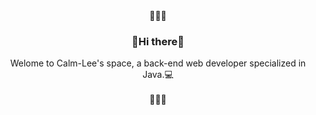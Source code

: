 <div align=center>
💖💖💖
<b><h3>🤟Hi there🤟 </h3></b>
Welome to Calm-Lee's space, a back-end web developer specialized in Java.💻
  <br><br>
💖💖💖
</div>
<!--
**calm-lee/calm-lee** is a ✨ _special_ ✨ repository because its `README.md` (this file) appears on your GitHub profile.

Here are some ideas to get you started:

- 🔭 I’m currently working on ...
- 🌱 I’m currently learning ...
- 👯 I’m looking to collaborate on ...
- 🤔 I’m looking for help with ...
- 💬 Ask me about ...
- 📫 How to reach me: ...
- 😄 Pronouns: ...
- ⚡ Fun fact: ...
-->
